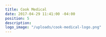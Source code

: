 ```yaml
---
title: Cook Medical
date: 2017-04-29 11:41:00 -04:00
position: 5
description: 
logo_image: "/uploads/cook-medical-logo.png"
---
```


